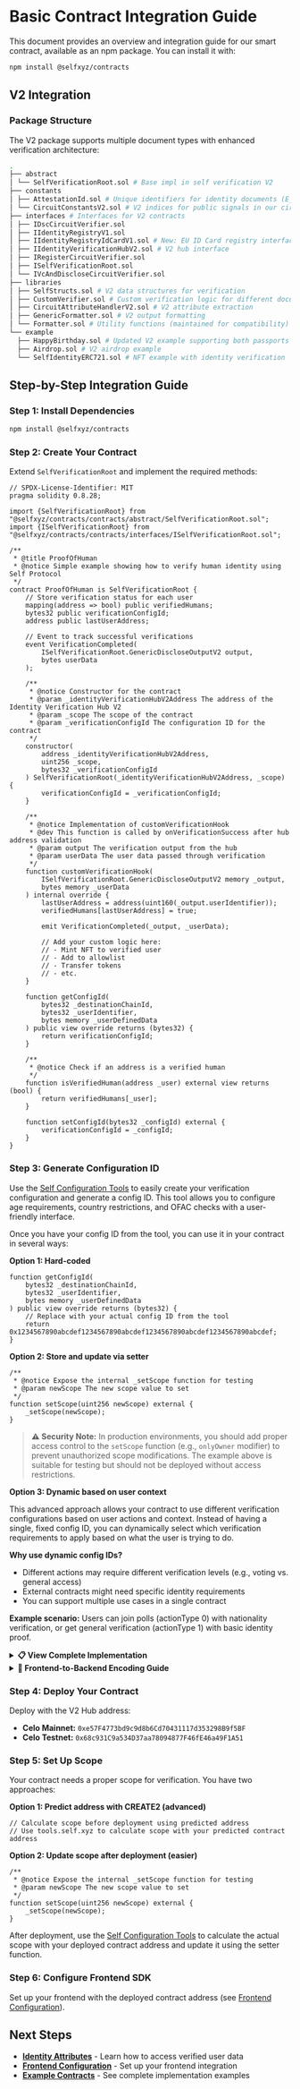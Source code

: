 # Basic Contract Integration Guide

This document provides an overview and integration guide for our smart contract, available as an npm package. You can install it with:

```bash
npm install @selfxyz/contracts
```

## V2 Integration

### Package Structure

The V2 package supports multiple document types with enhanced verification architecture:

```bash
.
├── abstract
│ └── SelfVerificationRoot.sol # Base impl in self verification V2
├── constants
│ ├── AttestationId.sol # Unique identifiers for identity documents (E_PASSPORT, EU_ID_CARD)
│ └── CircuitConstantsV2.sol # V2 indices for public signals in our circuits
├── interfaces # Interfaces for V2 contracts
│ ├── IDscCircuitVerifier.sol
│ ├── IIdentityRegistryV1.sol
│ ├── IIdentityRegistryIdCardV1.sol # New: EU ID Card registry interface
│ ├── IIdentityVerificationHubV2.sol # V2 hub interface
│ ├── IRegisterCircuitVerifier.sol
│ ├── ISelfVerificationRoot.sol
│ └── IVcAndDiscloseCircuitVerifier.sol
├── libraries
│ ├── SelfStructs.sol # V2 data structures for verification
│ ├── CustomVerifier.sol # Custom verification logic for different document types
│ ├── CircuitAttributeHandlerV2.sol # V2 attribute extraction
│ ├── GenericFormatter.sol # V2 output formatting
│ └── Formatter.sol # Utility functions (maintained for compatibility)
└── example
  ├── HappyBirthday.sol # Updated V2 example supporting both passports and EU ID cards
  ├── Airdrop.sol # V2 airdrop example
  └── SelfIdentityERC721.sol # NFT example with identity verification
```

## Step-by-Step Integration Guide

### Step 1: Install Dependencies

```bash
npm install @selfxyz/contracts
```

### Step 2: Create Your Contract

Extend `SelfVerificationRoot` and implement the required methods:

```solidity
// SPDX-License-Identifier: MIT
pragma solidity 0.8.28;

import {SelfVerificationRoot} from "@selfxyz/contracts/contracts/abstract/SelfVerificationRoot.sol";
import {ISelfVerificationRoot} from "@selfxyz/contracts/contracts/interfaces/ISelfVerificationRoot.sol";

/**
 * @title ProofOfHuman
 * @notice Simple example showing how to verify human identity using Self Protocol
 */
contract ProofOfHuman is SelfVerificationRoot {
    // Store verification status for each user
    mapping(address => bool) public verifiedHumans;
    bytes32 public verificationConfigId;
    address public lastUserAddress;
    
    // Event to track successful verifications
    event VerificationCompleted(
        ISelfVerificationRoot.GenericDiscloseOutputV2 output,
        bytes userData
    );
    
    /**
     * @notice Constructor for the contract
     * @param _identityVerificationHubV2Address The address of the Identity Verification Hub V2
     * @param _scope The scope of the contract
     * @param _verificationConfigId The configuration ID for the contract
     */
    constructor(
        address _identityVerificationHubV2Address,
        uint256 _scope,
        bytes32 _verificationConfigId
    ) SelfVerificationRoot(_identityVerificationHubV2Address, _scope) {
        verificationConfigId = _verificationConfigId;
    }

    /**
     * @notice Implementation of customVerificationHook
     * @dev This function is called by onVerificationSuccess after hub address validation
     * @param output The verification output from the hub
     * @param userData The user data passed through verification
     */
    function customVerificationHook(
        ISelfVerificationRoot.GenericDiscloseOutputV2 memory _output,
        bytes memory _userData
    ) internal override {
        lastUserAddress = address(uint160(_output.userIdentifier));
        verifiedHumans[lastUserAddress] = true;

        emit VerificationCompleted(_output, _userData);
        
        // Add your custom logic here:
        // - Mint NFT to verified user
        // - Add to allowlist
        // - Transfer tokens
        // - etc.
    }

    function getConfigId(
        bytes32 _destinationChainId,
        bytes32 _userIdentifier,
        bytes memory _userDefinedData
    ) public view override returns (bytes32) {
        return verificationConfigId;
    }

    /**
     * @notice Check if an address is a verified human
     */
    function isVerifiedHuman(address _user) external view returns (bool) {
        return verifiedHumans[_user];
    }

    function setConfigId(bytes32 _configId) external {
        verificationConfigId = _configId;
    }
}
```

### Step 3: Generate Configuration ID

Use the [Self Configuration Tools](https://tools.self.xyz/) to easily create your verification configuration and generate a config ID. This tool allows you to configure age requirements, country restrictions, and OFAC checks with a user-friendly interface.

Once you have your config ID from the tool, you can use it in your contract in several ways:

**Option 1: Hard-coded**
```solidity
function getConfigId(
    bytes32 _destinationChainId,
    bytes32 _userIdentifier, 
    bytes memory _userDefinedData
) public view override returns (bytes32) {
    // Replace with your actual config ID from the tool
    return 0x1234567890abcdef1234567890abcdef1234567890abcdef1234567890abcdef;
}
```

**Option 2: Store and update via setter**

```solidity
/**
 * @notice Expose the internal _setScope function for testing
 * @param newScope The new scope value to set
 */
function setScope(uint256 newScope) external {
    _setScope(newScope);
}
```

> **⚠️ Security Note:** In production environments, you should add proper access control to the `setScope` function (e.g., `onlyOwner` modifier) to prevent unauthorized scope modifications. The example above is suitable for testing but should not be deployed without access restrictions.


**Option 3: Dynamic based on user context**

This advanced approach allows your contract to use different verification configurations based on user actions and context. Instead of having a single, fixed config ID, you can dynamically select which verification requirements to apply based on what the user is trying to do.

**Why use dynamic config IDs?**
- Different actions may require different verification levels (e.g., voting vs. general access)
- External contracts might need specific identity requirements 
- You can support multiple use cases in a single contract

**Example scenario:**
Users can join polls (actionType 0) with nationality verification, or get general verification (actionType 1) with basic identity proof.

<details>
<summary><strong>📋 View Complete Implementation</strong></summary>

**How the system works:**
The system encodes user intent in the `userData` parameter:
- **Frontend sends:** `actionType + accessCode` (e.g., actionType=0, accessCode=bytes32 value)
- **Contract receives:** Parsed action (uint8) and access code (bytes32) to determine appropriate config ID
- **Verification flows:** Different configs = different requirements

**Implementation breakdown:**
1. **Data Structure:** Mappings to connect access codes → contracts → config IDs
2. **Parsing Logic:** Extract action type and access code from frontend data
3. **Config Resolution:** Route to appropriate verification configuration
4. **Action Execution:** Perform different logic based on verification context

```solidity
// Default config ID for general verifications
bytes32 private constant DEFAULT_VERIFICATION_CONFIG_ID = 
    0x7b6436b0c98f62380866d9432c2af0ee08ce16a171bda6951aecd95ee1307d61;

// Core mappings for dynamic config system
mapping(bytes32 accessCode => address targetContract) public codeToContractAddress;
mapping(address targetContract => bytes32 configId) public configIds;
mapping(address participant => bool verified) public isVerified;

// Example interface for external contract interaction
interface ExternalContract {
    function addParticipant(address participant, bytes memory nationality) external;
}

function getConfigId(
    bytes32 _destinationChainId,
    bytes32 _userIdentifier,
    bytes memory _userDefinedData // Format: actionType + accessCode
) public view override returns (bytes32) {
    (uint8 actionCode, bytes32 accessCode) = parseUserData(_userDefinedData);
    
    if (actionCode == 0) {
        // External contract interaction - use contract-specific config
        address contractAddr = codeToContractAddress[accessCode];
        return configIds[contractAddr];
    } else if (actionCode == 1) {
        // General verification - use default config
        return DEFAULT_VERIFICATION_CONFIG_ID;
    }
    
    revert("Invalid action code");
}

function customVerificationHook(
    ISelfVerificationRoot.GenericDiscloseOutputV2 memory _output,
    bytes memory _userData // Format: actionType + accessCode
) internal override {
    (uint8 actionCode, bytes32 accessCode) = parseUserData(_userData);
    
    address participant = address(uint160(_output.userIdentifier));
    
    if (actionCode == 0) {
        // External contract interaction: call specific contract with nationality data
        address contractAddress = codeToContractAddress[accessCode];
        require(contractAddress != address(0), "Contract not found");
        
        ExternalContract externalContract = ExternalContract(contractAddress);
        externalContract.addParticipant(participant, _output.nationality);
        
    } else if (actionCode == 1) {
        // General verification: mark user as verified
        isVerified[participant] = true;
    }
}

// Enhanced parsing to handle frontend encoding variations
function parseUserData(bytes memory userData) internal pure returns (uint8 actionCode, bytes32 accessCode) {
    require(userData.length >= 33, "Invalid userData length");
    
    // Handle different encoding formats from frontend
    uint8 firstByte = uint8(userData[0]);
    if (firstByte == 0x30) {
        // ASCII '0' (48 in decimal)
        actionCode = 0;
    } else if (firstByte == 0x31) {
        // ASCII '1' (49 in decimal)
        actionCode = 1;
    } else if (firstByte == 0 || firstByte == 1) {
        // Raw bytes
        actionCode = firstByte;
    } else {
        revert("Invalid action code");
    }
    
    // Extract accessCode from remaining bytes using assembly for efficiency
    assembly {
        accessCode := mload(add(userData, 33))
    }
    
    // Handle string-encoded access codes from frontend
    accessCode = bytes32(parseUint(abi.encodePacked(accessCode)));
}

function parseUint(bytes memory _b) internal pure returns (uint256 result) {
    for (uint256 i = 1; i < _b.length; i++) {
        require(_b[i] >= 0x30 && _b[i] <= 0x39, "Invalid character");
        result = result * 10 + (uint8(_b[i]) - 48);
    }
}

// Admin functions to manage contract mappings
function setContractMapping(bytes32 _accessCode, address _contractAddress, bytes32 _configId) external {
    codeToContractAddress[_accessCode] = _contractAddress;
    configIds[_contractAddress] = _configId;
}

function removeContractMapping(bytes32 _accessCode) external {
    address contractAddress = codeToContractAddress[_accessCode];
    delete codeToContractAddress[_accessCode];
    delete configIds[contractAddress];
}
```

</details>

<details>
<summary><strong>🔧 Frontend-to-Backend Encoding Guide</strong></summary>

#### How to encode data from frontend to backend

**1. Frontend Data Preparation:**
```javascript
// Frontend prepares userData for verification
const actionType = 0; // 0 = Join Poll (dynamic config ID), 1 = Register (Default Verification)
const accessCode = '0x1234567890123456789012345678901234567890123456789012345678901234'; // 32-byte hex string

// Encode userData: actionType (1 byte) + accessCode (32 bytes)
function encodeUserData(actionType, accessCode) {
    // Convert actionType to 2-digit hex string (e.g., 0 -> '00', 1 -> '01')
    const actionHex = actionType.toString(16).padStart(2, '0');
    
    // Remove '0x' prefix from accessCode if present
    const cleanAccessCode = accessCode.replace(/^0x/, '');
    
    // Concatenate: actionType (1 byte) + accessCode (32 bytes)
    return `0x${actionHex}${cleanAccessCode}`;
}

const userDefinedData = encodeUserData(actionType, accessCode);
// Result: "0x001234567890123456789012345678901234567890123456789012345678901234"
```

**2. Backend Parsing Process:**
```solidity
// The parseUserData function handles different encoding formats:

function parseUserData(bytes memory _userData) internal pure returns (uint8 actionCode, bytes32 accessCode) {
    require(_userData.length >= 33, "Invalid userData length");
    
    // Parse first byte for action type
    uint8 firstByte = uint8(_userData[0]);
    if (firstByte == 0x30) {        // ASCII '0' (48)
        actionCode = 0;
    } else if (firstByte == 0x31) { // ASCII '1' (49)  
        actionCode = 1;
    } else if (firstByte == 0 || firstByte == 1) { // Raw bytes
        actionCode = firstByte;
    } else {
        revert("Invalid action code");
    }
    
    // Extract accessCode from remaining bytes (position 33+)
    assembly {
        accessCode := mload(add(_userData, 33))
    }
    
    // Convert string-encoded access code to number
    accessCode = bytes32(parseUint(abi.encodePacked(accessCode)));
}
```

**3. Config ID Resolution:**
- **Action Code 0**: `accessCode → contractAddress → configId`
- **Action Code 1**: Returns `DEFAULT_VERIFICATION_CONFIG_ID`

</details>

### Step 4: Deploy Your Contract

Deploy with the V2 Hub address:
- **Celo Mainnet:** `0xe57F4773bd9c9d8b6Cd70431117d353298B9f5BF`
- **Celo Testnet:** `0x68c931C9a534D37aa78094877F46fE46a49F1A51`

### Step 5: Set Up Scope

Your contract needs a proper scope for verification. You have two approaches:

**Option 1: Predict address with CREATE2 (advanced)**
```solidity
// Calculate scope before deployment using predicted address
// Use tools.self.xyz to calculate scope with your predicted contract address
```

**Option 2: Update scope after deployment (easier)**
```solidity
/**
 * @notice Expose the internal _setScope function for testing
 * @param newScope The new scope value to set
 */
function setScope(uint256 newScope) external {
    _setScope(newScope);
}
```

After deployment, use the [Self Configuration Tools](https://tools.self.xyz/) to calculate the actual scope with your deployed contract address and update it using the setter function.

### Step 6: Configure Frontend SDK

Set up your frontend with the deployed contract address (see [Frontend Configuration](frontend-configuration.md)).

## Next Steps

- **[Identity Attributes](utilize-passport-attributes.md)** - Learn how to access verified user data
- **[Frontend Configuration](frontend-configuration.md)** - Set up your frontend integration
- **[Example Contracts](airdrop-example.md)** - See complete implementation examples